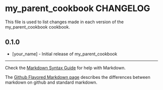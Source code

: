 # my_parent_cookbook CHANGELOG

This file is used to list changes made in each version of the my_parent_cookbook cookbook.

## 0.1.0
- [your_name] - Initial release of my_parent_cookbook

- - -
Check the [Markdown Syntax Guide](http://daringfireball.net/projects/markdown/syntax) for help with Markdown.

The [Github Flavored Markdown page](http://github.github.com/github-flavored-markdown/) describes the differences between markdown on github and standard markdown.
